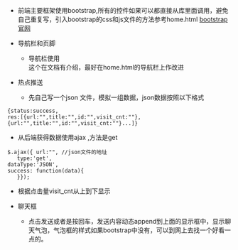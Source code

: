 * 前端主要框架使用bootstrap,所有的控件如果可以都直接从库里面调用，避免自己重复写，引入bootstrap的css和js文件的方法参考home.html
<a href="http://v3.bootcss.com">bootstrap官网</a>

* 导航栏和页脚
  * 导航栏使用<nav></nav>这个在文档有介绍，最好在home.html的导航栏上作改进
 
* 热点推送
  * 先自己写一个json 文件，模拟一组数据，json数据按照以下格式
```
{status:success,
res:[{url:"",title:"",id:"",visit_cnt:""},{url:"",title:"",id:"",visit_cnt:""}...]}
```
  * 从后端获得数据使用ajax ,方法是get
```
$.ajax({ url:"", //json文件的地址
   type:'get',    
dataType:'JSON',    
success: function(data){        
   }});
```
  * 根据点击量visit_cnt从上到下显示

* 聊天框
  * 点击发送或者是按回车，发送内容动态append到上面的显示框中，显示聊天气泡，气泡框的样式如果bootstrap中没有，可以到网上去找一个好看一点的。
  
